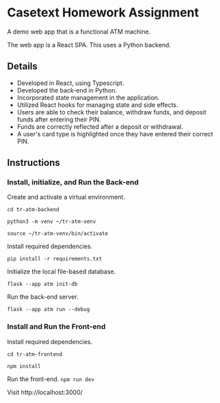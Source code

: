 # Casetext Homework Assignment

A demo web app that is a functional ATM machine.

The web app is a React SPA.
This uses a Python backend.
 
## Details
- Developed in React, using Typescript.
- Developed the back-end in Python.
- Incorporated state management in the application.
- Utilized React hooks for managing state and side effects.
- Users are able to check their balance, withdraw funds, and deposit funds after entering their PIN.
- Funds are correctly reflected after a deposit or withdrawal.
- A user's card type is highlighted once they have entered their correct PIN.

## Instructions

### Install, initialize, and Run the Back-end

Create and activate a virtual environment.

`cd tr-atm-backend`

`python3 -m venv ~/tr-atm-venv`

`source ~/tr-atm-venv/bin/activate`

Install required dependencies.

`pip install -r requirements.txt`

Initialize the local file-based database.

`flask --app atm init-db`

Run the back-end server.

`flask --app atm run --debug`

### Install and Run the Front-end

Install required dependencies.

`cd tr-atm-frontend`

`npm install`


Run the front-end.
`npm run dev`

Visit http://localhost:3000/

